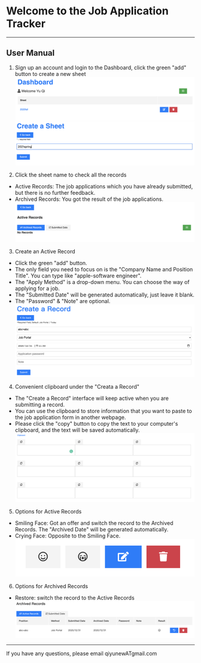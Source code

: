 # Welcome to the Job Application Tracker
---
## User Manual

1. Sign up an account and login to the Dashboard, click the green "add" button to create a new sheet
![1](img/1.png)
![2](img/2.png)

2. Click the sheet name to check all the records
- Active Records: The job applications which you have already submitted, but there is no further feedback.
- Archived Records: You got the result of the job applications.
![3](img/3.png)

3. Create an Active Record
- Click the green "add" button.
- The only field you need to focus on is the "Company Name and Position Title". You can type like "apple-software engineer".
- The "Apply Method" is a drop-down menu. You can choose the way of applying for a job.
- The "Submitted Date" will be generated automatically, just leave it blank.
- The "Password" & "Note" are optional.
![4](img/4.png)

4. Convenient clipboard under the "Creata a Record"
- The "Create a Record" interface will keep active when you are submitting a record.
- You can use the clipboard to store information that you want to paste to the job application form in another webpage.
- Please click the "copy" button to copy the text to your computer's clipboard, and the text will be saved automatically.
![5](img/5.png)

5. Options for Active Records
- Smiling Face: Got an offer and switch the record to the Archived Records. The "Archived Date" will be generated automatically.
- Crying Face: Opposite to the Smiling Face.
![6](img/6.png)

6. Options for Archived Records
- Restore: switch the record to the Active Records
![7](img/7.png)

---
If you have any questions, please email qiyunewATgmail.com
